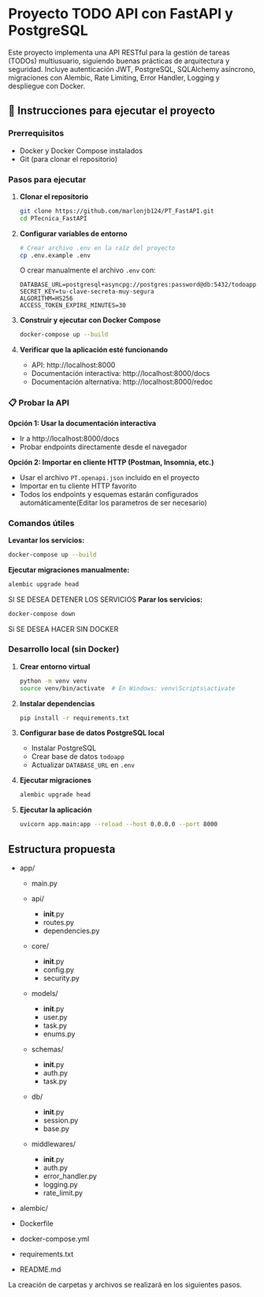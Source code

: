 # Proyecto TODO API con FastAPI y PostgreSQL

Este proyecto implementa una API RESTful para la gestión de tareas (TODOs) multiusuario, siguiendo buenas prácticas de arquitectura y seguridad. Incluye autenticación JWT, PostgreSQL, SQLAlchemy asíncrono, migraciones con Alembic, Rate Limiting, Error Handler, Logging y despliegue con Docker.

## 🚀 Instrucciones para ejecutar el proyecto

### Prerrequisitos
- Docker y Docker Compose instalados
- Git (para clonar el repositorio)

### Pasos para ejecutar

1. **Clonar el repositorio**
   ```bash
   git clone https://github.com/marlonjb124/PT_FastAPI.git
   cd PTecnica_FastAPI
   ```

2. **Configurar variables de entorno**
   ```bash
   # Crear archivo .env en la raíz del proyecto
   cp .env.example .env
   ```
   
   O crear manualmente el archivo `.env` con:
   ```env
   DATABASE_URL=postgresql+asyncpg://postgres:password@db:5432/todoapp
   SECRET_KEY=tu-clave-secreta-muy-segura
   ALGORITHM=HS256
   ACCESS_TOKEN_EXPIRE_MINUTES=30
   ```

3. **Construir y ejecutar con Docker Compose**
   ```bash
   docker-compose up --build
   ```

4. **Verificar que la aplicación esté funcionando**
   - API: http://localhost:8000
   - Documentación interactiva: http://localhost:8000/docs
   - Documentación alternativa: http://localhost:8000/redoc

### 📋 Probar la API

**Opción 1: Usar la documentación interactiva**
- Ir a http://localhost:8000/docs
- Probar endpoints directamente desde el navegador

**Opción 2: Importar en cliente HTTP (Postman, Insomnia, etc.)**
- Usar el archivo `PT.openapi.json` incluido en el proyecto
- Importar en tu cliente HTTP favorito
- Todos los endpoints y esquemas estarán configurados automáticamente(Editar los parametros de ser necesario)

### Comandos útiles

**Levantar los servicios:** 
```bash
docker-compose up --build
```



**Ejecutar migraciones manualmente:**
```bash
alembic upgrade head
```

SI SE DESEA DETENER LOS SERVICIOS
**Parar los servicios:**
```bash
docker-compose down
```

Si SE DESEA HACER SIN DOCKER
### Desarrollo local (sin Docker)

1. **Crear entorno virtual**
   ```bash
   python -m venv venv
   source venv/bin/activate  # En Windows: venv\Scripts\activate
   ```

2. **Instalar dependencias**
   ```bash
   pip install -r requirements.txt
   ```

3. **Configurar base de datos PostgreSQL local**
   - Instalar PostgreSQL
   - Crear base de datos `todoapp`
   - Actualizar `DATABASE_URL` en `.env`

4. **Ejecutar migraciones**
   ```bash
   alembic upgrade head
   ```

5. **Ejecutar la aplicación**
   ```bash
   uvicorn app.main:app --reload --host 0.0.0.0 --port 8000
   ```

## Estructura propuesta

- app/
  - main.py
  - api/
    - __init__.py
    - routes.py
    - dependencies.py
  - core/
    - __init__.py
    - config.py
    - security.py
  - models/
    - __init__.py
    - user.py
    - task.py
    - enums.py
  - schemas/
    - __init__.py
    - auth.py
    - task.py


  - db/
    - __init__.py
    - session.py
    - base.py
  - middlewares/
    - __init__.py
    - auth.py
    - error_handler.py
    - logging.py
    - rate_limit.py
- alembic/

- Dockerfile
- docker-compose.yml
- requirements.txt
- README.md

La creación de carpetas y archivos se realizará en los siguientes pasos.
